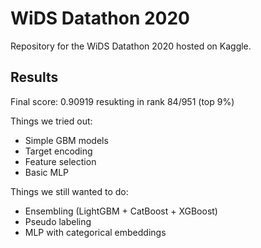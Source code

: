 # WiDS Datathon 2020
Repository for the WiDS Datathon 2020 hosted on Kaggle.

## Results
Final score: 0.90919 resukting in rank 84/951 (top 9%)

Things we tried out:
- Simple GBM models
- Target encoding
- Feature selection
- Basic MLP

Things we still wanted to do:
- Ensembling (LightGBM + CatBoost + XGBoost)
- Pseudo labeling
- MLP with categorical embeddings
